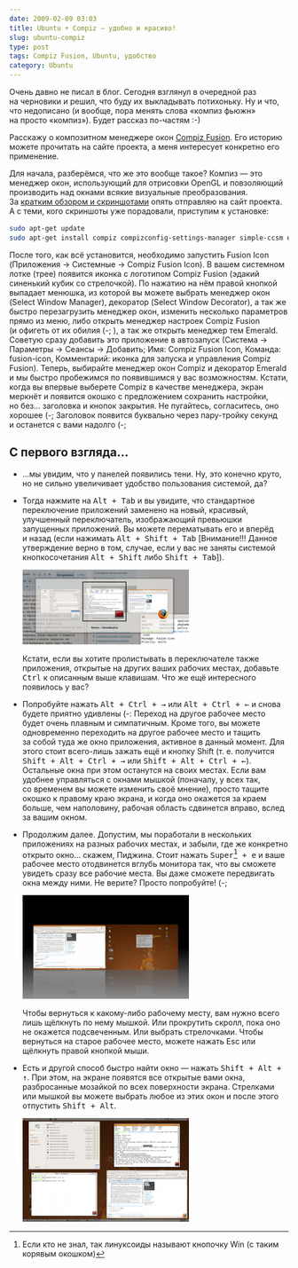 ```yaml
---
date: 2009-02-09 03:03
title: Ubuntu + Compiz — удобно и красиво!
slug: ubuntu-compiz
type: post
tags: Compiz Fusion, Ubuntu, удобство
category: Ubuntu
---
```


Очень давно не писал в блог. Сегодня взглянул в очередной раз на черновики и решил, что буду их выкладывать потихоньку. Ну и что, что недописано (и вообще, пора менять слова «компиз фьюжн» на просто «компиз»). Будет рассказ по-частям :-)

Расскажу о композитном менеджере окон [Compiz Fusion][]. Его историю можете прочитать на сайте проекта, а меня интересует конкретно его применение.

<!--more--> 

Для начала, разберёмся, что же это вообще такое? Компиз — это менеджер окон, использующий для отрисовки OpenGL и повзоляющий производить над окнами всякие визуальные преобразования. За [кратким обзором и скриншотами][Wiki] опять отправляю на сайт проекта. А с теми, кого скриншоты уже порадовали, приступим к установке:

``` bash
sudo apt-get update
sudo apt-get install compiz compizconfig-settings-manager simple-ccsm emerald fusion-icon
```

После того, как всё установится, необходимо запустить Fusion Icon (Приложения → Системные → Compiz Fusion Icon). В вашем системном лотке (трее) появится иконка с логотипом Compiz Fusion (эдакий синенький кубик со стрелочкой). По нажатию на нём правой кнопкой выпадает менюшка, из которой вы можете выбрать менеджер окон (Select Window Manager), декоратор (Select Window Decorator), а так же быстро перезагрузить менеджер окон, изменить несколько параметров прямо из меню, либо открыть менеджер настроек Compiz Fusion (и офигеть от их обилия (-; ), а так же открыть менеджер тем Emerald. Советую сразу добавить это приложение в автозапуск (Система → Параметры → Сеансы → Добавить; Имя: Compiz Fusion Icon, Команда: fusion-icon, Комментарий: иконка для запуска и управления Compiz Fusion). Теперь, выбирайте менеджер окон Compiz и декоратор Emerald и мы быстро пробежимся по появившимся у вас возможностям. Кстати, когда вы впервые выберете Compiz в качестве менеджера, экран меркнёт и появится окошко с предложением сохранить настройки, но без... заголовка и кнопок закрытия. Не пугайтесь, согласитесь, оно хорошее (-; Заголовок появится буквально через пару-тройку секунд и останется с вами надолго (-;

## С первого взгляда...

* ...мы увидим, что у панелей появились тени. Ну, это конечно круто, но не сильно увеличивает удобство пользования системой, да?
  
*   Тогда нажмите на <kbd><kbd>Alt</kbd> + <kbd>Tab</kbd></kbd> и вы увидите, что стандартное переключение приложений заменено на новый, красивый, улучшенный переключатель, изображающий превьюшки запущенных приложений. Вы можете перематывать его и вперёд и назад (если нажимать <kbd><kbd>Alt</kbd> + <kbd>Shift</kbd> + <kbd>Tab</kbd></kbd> [Внимание!!! Данное утверждение верно в том, случае, если у вас не заняты системой кнопкосочетания <kbd><kbd>Alt</kbd> + <kbd>Shift</kbd></kbd> либо <kbd><kbd>Shift</kbd> + <kbd>Tab</kbd></kbd>]).
  
    ![Показывает уменьшенное окно приложения](/2009/02/09/ubuntu-compiz/application-switcher-300x135.png "Переключатель приложений показывает уменьшенные окна приложений")
  
    Кстати, если вы хотите пролистывать в переключателе также приложения, открытые на других ваших рабочих местах, добавьте <kbd><kbd>Ctrl</kbd></kbd> к описанным выше клавишам. Что же ещё интересного появилось у вас?
  
* Попробуйте нажать <kbd><kbd>Alt</kbd> + <kbd>Ctrl</kbd> + <kbd>→</kbd></kbd> или <kbd><kbd>Alt</kbd> + <kbd>Ctrl</kbd> + <kbd>←</kbd></kbd> и снова будете приятно удивлены (-: Переход на другое рабочее место будет очень плавным и симпатичным. Кроме того, вы можете одновременно переходить на другое рабочее место и тащить за собой туда же окно приложения, активное в данный момент. Для этого стоит всего-лишь зажать ещё и кнопку Shift (т.&nbsp;е. получится <kbd><kbd>Shift</kbd> + <kbd>Alt</kbd> + <kbd>Ctrl</kbd> + <kbd>→</kbd></kbd> или <kbd><kbd>Shift</kbd> + <kbd>Alt</kbd> + <kbd>Ctrl</kbd> + <kbd>←</kbd></kbd>). Остальные окна при этом останутся на своих местах. Если вам удобнее управляться с окнами мышкой (поначалу, у всех так, со временем вы можете изменить своё мнение), просто тащите окошко к правому краю экрана, и когда оно окажется за краем больше, чем наполовину, рабочая область сдвинется вправо, вслед за вашим окном.
  
*   Продолжим далее. Допустим, мы поработали в нескольких приложениях на разных рабочих местах, и забыли, где же конкретно открыто окно... скажем, Пиджина. Стоит нажать <kbd><kbd>Super[^1]</kbd> + <kbd>e</kbd></kbd> и ваше рабочее место отодвинется вглубь монитора так, что вы сможете увидеть сразу все рабочие места. Вы даже сможете передвигать окна между ними. Не верите? Просто попробуйте! (-;

    ![Открытые приложения на всех рабочих местах](/2009/02/09/ubuntu-compiz/expo-300x187.png "Экспозиция отображает открытые приложения на всех рабочих местах")

    Чтобы вернуться к какому-либо рабочему месту, вам нужно всего лишь щёлкнуть по нему мышкой. Или прокрутить скролл, пока оно не окажется подсвеченным. Или выбрать стрелочками. Чтобы вернуться на старое рабочее место, можете нажать Esc или щёлкнуть правой кнопкой мыши.
  
*   Есть и другой способ быстро найти окно — нажать <kbd><kbd>Shift</kbd> + <kbd>Alt</kbd> + <kbd>↑</kbd></kbd>. При этом, на экране появятся все открытые вами окна, разбросанные мозайкой по всех поверхности экрана. Стрелками или мышкой вы можете выбрать любое из этих окон и после этого отпустить <kbd><kbd>Shift</kbd> + <kbd>Alt</kbd></kbd>.
  
    ![Открытые приложения на всех рабочих местах](/2009/02/09/ubuntu-compiz/scale-300x187.png "Окна всех запущенных приложений")


[^1]: Если кто не знал, так линуксоиды называют кнопочку Win (с таким корявым окошком)

[Compiz Fusion]: http://compiz-fusion.org/ "Compiz Fusion"
[Wiki]: http://wiki.compiz-fusion.org/ "Compiz Fusion Wiki"
